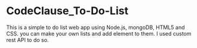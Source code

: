 # CodeClause_To-Do-List

This is a simple to do list web app using Node.js, mongoDB, HTML5 and CSS.
you can make your own lists and add element to them.
I used custom rest API to do so.
